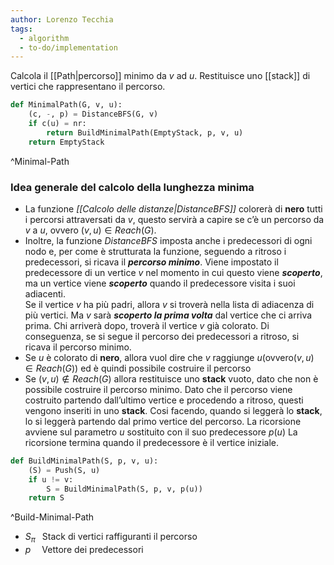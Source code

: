 ```yaml
---
author: Lorenzo Tecchia
tags:
  - algorithm
  - to-do/implementation
---
```

Calcola il [[Path|percorso]] minimo da $v$ ad $u$. 
Restituisce uno [[stack]] di vertici che rappresentano il percorso.

```python
def MinimalPath(G, v, u):
	(c, -, p) = DistanceBFS(G, v)
	if c(u) = nr:
		return BuildMinimalPath(EmptyStack, p, v, u)
	return EmptyStack
```
^Minimal-Path


### Idea generale del calcolo della lunghezza minima
- La funzione _[[Calcolo delle distanze|DistanceBFS]]_ colorerà di **nero** tutti i percorsi attraversati da $v$, questo servirà a capire se c’è un percorso da $v$ a $u$, ovvero $(v, u) \in Reach(G)$.
- Inoltre, la funzione _DistanceBFS_ imposta anche i predecessori di ogni nodo e, per come è strutturata la funzione, seguendo a ritroso i predecessori, si ricava il ***percorso minimo***.
Viene impostato il predecessore di un vertice $v$ nel momento in cui questo viene ***scoperto***, ma un vertice viene ***scoperto*** quando il predecessore visita i suoi adiacenti.  
Se il vertice $v$ ha più padri, allora $v$ si troverà nella lista di adiacenza di più vertici. Ma $v$ sarà ***scoperto la prima volta*** dal vertice che ci arriva prima. Chi arriverà dopo, troverà il vertice $v$ già colorato.
Di conseguenza, se si segue il percorso dei predecessori a ritroso, si ricava il percorso minimo.
- Se $u$ è colorato di **nero**, allora vuol dire che $v$ raggiunge $u (\text{ovvero} (v, u) ∈ Reach(G))$ ed è quindi possibile costruire il percorso
- Se $(v, u) \notin Reach(G)$ allora restituisce uno **stack** vuoto, dato che non è possibile costruire il percorso minimo.
Dato che il percorso viene costruito partendo dall’ultimo vertice e procedendo a ritroso, questi vengono inseriti in uno **stack**. Cosi facendo, quando si leggerà lo **stack**, lo si leggerà partendo dal primo vertice del percorso.
La ricorsione avviene sul parametro $u$ sostituito con il suo predecessore $p(u)$ 
La ricorsione termina quando il predecessore è il vertice iniziale.


```python
def BuildMinimalPath(S, p, v, u):
	(S) = Push(S, u)
	if u != v:
		S = BuildMinimalPath(S, p, v, p(u))
	return S
```
^Build-Minimal-Path

- $S_{\pi}\;\;$ Stack di vertici raffiguranti il percorso
- $p\;\;\;\;$ Vettore dei predecessori
